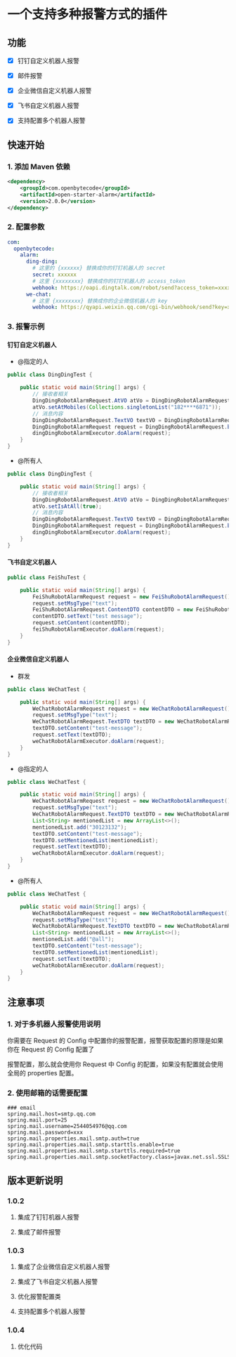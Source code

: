 # 一个支持多种报警方式的插件

## 功能

- [x] 钉钉自定义机器人报警

- [x] 邮件报警

- [x] 企业微信自定义机器人报警

- [x] 飞书自定义机器人报警

- [x] 支持配置多个机器人报警

## 快速开始

### 1. 添加 Maven 依赖

```xml
<dependency>
    <groupId>com.openbytecode</groupId>
    <artifactId>open-starter-alarm</artifactId>
    <version>2.0.0</version>
</dependency>
```

### 2. 配置参数

```yaml
com:
  openbytecode:
    alarm:
      ding-ding:
        # 这里的 {xxxxxx} 替换成你的钉钉机器人的 secret
        secret: xxxxxx
        # 这里 {xxxxxxxx} 替换成你的钉钉机器人的 access_token
        webhook: https://oapi.dingtalk.com/robot/send?access_token=xxxxxxxx
      we-chat:
        # 这里 {xxxxxxxx} 替换成你的企业微信机器人的 key
        webhook: https://qyapi.weixin.qq.com/cgi-bin/webhook/send?key=xxxxxxxx
```

### 3. 报警示例

#### 钉钉自定义机器人

- @指定的人

```java
public class DingDingTest {

    public static void main(String[] args) {
        // 接收者相关
        DingDingRobotAlarmRequest.AtVO atVo = DingDingRobotAlarmRequest.AtVO.builder().build();
        atVo.setAtMobiles(Collections.singletonList("182****6871"));
        // 消息内容
        DingDingRobotAlarmRequest.TextVO textVO = DingDingRobotAlarmRequest.TextVO.builder().content(contentModel.getContent()).build();
        DingDingRobotAlarmRequest request = DingDingRobotAlarmRequest.builder().at(atVo).msgtype("text").text(textVO).build();
        dingDingRobotAlarmExecutor.doAlarm(request);
    }
}
```

- @所有人

```java
public class DingDingTest {

    public static void main(String[] args) {
        // 接收者相关
        DingDingRobotAlarmRequest.AtVO atVo = DingDingRobotAlarmRequest.AtVO.builder().build();
        atVo.setIsAtAll(true);
        // 消息内容
        DingDingRobotAlarmRequest.TextVO textVO = DingDingRobotAlarmRequest.TextVO.builder().content(contentModel.getContent()).build();
        DingDingRobotAlarmRequest request = DingDingRobotAlarmRequest.builder().at(atVo).msgtype("text").text(textVO).build();
        dingDingRobotAlarmExecutor.doAlarm(request);
    }
}
```

#### 飞书自定义机器人

```java
public class FeiShuTest {

    public static void main(String[] args) {
        FeiShuRobotAlarmRequest request = new FeiShuRobotAlarmRequest();
        request.setMsgType("text");
        FeiShuRobotAlarmRequest.ContentDTO contentDTO = new FeiShuRobotAlarmRequest.ContentDTO();
        contentDTO.setText("test message");
        request.setContent(contentDTO);
        feiShuRobotAlarmExecutor.doAlarm(request);
    }
}
```

#### 企业微信自定义机器人

- 群发

```java
public class WeChatTest {

    public static void main(String[] args) {
        WeChatRobotAlarmRequest request = new WeChatRobotAlarmRequest();
        request.setMsgType("text");
        WeChatRobotAlarmRequest.TextDTO textDTO = new WeChatRobotAlarmRequest.TextDTO();
        textDTO.setContent("test-message");
        request.setText(textDTO);
        weChatRobotAlarmExecutor.doAlarm(request);
    }
}
```

- @指定的人

```java
public class WeChatTest {

    public static void main(String[] args) {
        WeChatRobotAlarmRequest request = new WeChatRobotAlarmRequest();
        request.setMsgType("text");
        WeChatRobotAlarmRequest.TextDTO textDTO = new WeChatRobotAlarmRequest.TextDTO();
        List<String> mentionedList = new ArrayList<>();
        mentionedList.add("30123132");
        textDTO.setContent("test-message");
        textDTO.setMentionedList(mentionedList);
        request.setText(textDTO);
        weChatRobotAlarmExecutor.doAlarm(request);
    }
}
```

- @所有人

```java
public class WeChatTest {

    public static void main(String[] args) {
        WeChatRobotAlarmRequest request = new WeChatRobotAlarmRequest();
        request.setMsgType("text");
        WeChatRobotAlarmRequest.TextDTO textDTO = new WeChatRobotAlarmRequest.TextDTO();
        List<String> mentionedList = new ArrayList<>();
        mentionedList.add("@all");
        textDTO.setContent("test-message");
        textDTO.setMentionedList(mentionedList);
        request.setText(textDTO);
        weChatRobotAlarmExecutor.doAlarm(request);
    }
}
```

## 注意事项

### 1. 对于多机器人报警使用说明

你需要在 Request 的 Config 中配置你的报警配置，报警获取配置的原理是如果你在 Request 的 Config 配置了

报警配置，那么就会使用你 Request 中 Config 的配置，如果没有配置就会使用全局的 properties 配置。

### 2. 使用邮箱的话需要配置

```properties
### email
spring.mail.host=smtp.qq.com
spring.mail.port=25
spring.mail.username=2544054976@qq.com
spring.mail.password=xxx
spring.mail.properties.mail.smtp.auth=true
spring.mail.properties.mail.smtp.starttls.enable=true
spring.mail.properties.mail.smtp.starttls.required=true
spring.mail.properties.mail.smtp.socketFactory.class=javax.net.ssl.SSLSocketFactory
```

## 版本更新说明

### 1.0.2

1. 集成了钉钉机器人报警

2. 集成了邮件报警

### 1.0.3

1. 集成了企业微信自定义机器人报警

2. 集成了飞书自定义机器人报警

3. 优化报警配置类

4. 支持配置多个机器人报警

### 1.0.4 

1. 优化代码

